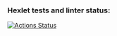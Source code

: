 ### Hexlet tests and linter status:
[![Actions Status](https://github.com/destinyhammer/frontend-project-44/workflows/hexlet-check/badge.svg)](https://github.com/destinyhammer/frontend-project-44/actions)